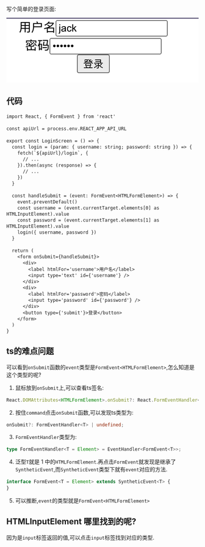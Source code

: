 写个简单的登录页面:

<img src="./img/react-login.png" />

## 代码
```tsx
import React, { FormEvent } from 'react'

const apiUrl = process.env.REACT_APP_API_URL

export const LoginScreen = () => {
  const login = (param: { username: string; password: string }) => {
    fetch(`${apiUrl}/login`, {
      // ...
    }).then(async (response) => {
      // ...
    })
  }

  const handleSubmit = (event: FormEvent<HTMLFormElement>) => {
    event.preventDefault()
    const username = (event.currentTarget.elements[0] as HTMLInputElement).value
    const password = (event.currentTarget.elements[1] as HTMLInputElement).value
    login({ username, password })
  }

  return (
    <form onSubmit={handleSubmit}>
      <div>
        <label htmlFor='username'>用户名</label>
        <input type='text' id={'username'} />
      </div>
      <div>
        <label htmlFor='password'>密码</label>
        <input type='password' id={'password'} />
      </div>
      <button type={'submit'}>登录</button>
    </form>
  )
}
```

## ts的难点问题

可以看到`onSubmit`函数的`event`类型是`FormEvent<HTMLFormElement>`,怎么知道是这个类型的呢?

1. 鼠标放到`onSubmit`上,可以查看ts签名:
```ts
React.DOMAttributes<HTMLFormElement>.onSubmit?: React.FormEventHandler<HTMLFormElement> | undefined
```
2. 按住`command`点击`onSubmit`函数,可以发现ts类型为:
```ts
onSubmit?: FormEventHandler<T> | undefined;
```

3. `FormEventHandler`类型为:
```ts
type FormEventHandler<T = Element> = EventHandler<FormEvent<T>>;
```

4. 泛型`T`就是 1 中的`HTMLFormElement`.再点击`FormEvent`就发现是继承了`SyntheticEvent`,而`SyntheticEvent`类型下就有`event`对应的方法.

```ts
interface FormEvent<T = Element> extends SyntheticEvent<T> {
}
```

5. 可以推断,`event`的类型就是`FormEvent<HTMLFormElement>`

## HTMLInputElement 哪里找到的呢?

因为是`input`标签返回的值,可以点击`input`标签找到对应的类型.
